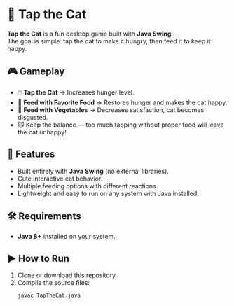 # 🐾 Tap the Cat

**Tap the Cat** is a fun desktop game built with **Java Swing**.  
The goal is simple: tap the cat to make it hungry, then feed it to keep it happy.

## 🎮 Gameplay
- 🖱️ **Tap the Cat** → Increases hunger level.  
- 🍣 **Feed with Favorite Food** → Restores hunger and makes the cat happy.  
- 🥦 **Feed with Vegetables** → Decreases satisfaction, cat becomes disgusted.  
- 😼 Keep the balance — too much tapping without proper food will leave the cat unhappy!  

## 🚀 Features
- Built entirely with **Java Swing** (no external libraries).  
- Cute interactive cat behavior.  
- Multiple feeding options with different reactions.  
- Lightweight and easy to run on any system with Java installed.  

## 🛠️ Requirements
- **Java 8+** installed on your system.  

## ▶️ How to Run
1. Clone or download this repository.  
2. Compile the source files:  
   ```bash
   javac TapTheCat.java
